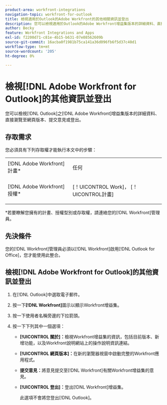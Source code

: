 ```yaml
---
product-area: workfront-integrations
navigation-topic: workfront-for-outlook
title: 檢視適用於Outlook的Adobe Workfront的其他相關資訊並登出
description: 您可以檢視適用於Outlook的Adobe Workfront增益集版本的詳細資料、直接導覽至網頁版本、提交意見或登出。
author: Becky
feature: Workfront Integrations and Apps
exl-id: f2200d71-c81e-4b15-b631-07e08562609b
source-git-commit: 16acba0f1981b75ca141a36d096fb6f5d37c40d1
workflow-type: tm+mt
source-wordcount: '205'
ht-degree: 0%

---
```


# 檢視[!DNL Adobe Workfront for Outlook]的其他資訊並登出

您可以檢視[!DNL Outlook]之[!DNL Adobe Workfront]增益集版本的詳細資料、直接瀏覽至網頁版本、提交意見或登出。

## 存取需求

您必須具有下列存取權才能執行本文中的步驟：

<table style="table-layout:auto"> 
 <col> 
 <col> 
 <tbody> 
  <tr> 
   <td role="rowheader">[!DNL Adobe Workfront] 計畫*</td> 
   <td> <p>任何</p> </td> 
  </tr> 
  <tr> 
   <td role="rowheader">[!DNL Adobe Workfront] 授權*</td> 
   <td> <p>[！UICONTROL Work]， [！UICONTROL計畫]</p> </td> 
  </tr> 
 </tbody> 
</table>

&#42;若要瞭解您擁有的計畫、授權型別或存取權，請連絡您的[!DNL Workfront]管理員。

## 先決條件

您的[!DNL Workfront]管理員必須以[!DNL Workfront]啟用[!DNL Outlook for Office]，您才能使用此整合。

## 檢視[!DNL Adobe Workfront for Outlook]的其他資訊並登出

1. 在[!DNL Outlook]中選取電子郵件。
1. 按一下&#x200B;**[!DNL Workfront]**&#x200B;圖示以顯示Workfront增益集。
1. 按一下使用者名稱旁邊的下拉箭頭。

1. 按一下下列其中一個選項：

   * **[!UICONTROL 關於]：**&#x200B;檢視Workfront增益集的資訊，包括目前版本、新增功能，以及Workfront說明網站上的操作說明資訊連結。
   * **[!UICONTROL 網頁版本]：**&#x200B;在新的瀏覽器視窗中啟動完整的Workfront應用程式。
   * **提交意見：**&#x200B;將意見提交至[!DNL Workfront]有關Workfront增益集的意見。
   * **[!UICONTROL 登出]：**&#x200B;登出[!DNL Workfront]增益集。

     此選項不會將您登出[!DNL Outlook]。

